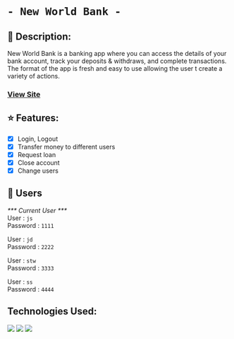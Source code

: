 # `- New World Bank -`

## 📕 Description:
New World Bank is a banking app where you can access the details of your bank account, track your deposits & withdraws, and complete transactions. The format of the app is fresh and easy to use allowing the user t create a variety of actions.
### <a href="https://christian-browne.github.io/New-World-Bank/" target = "_blank">View Site</a>

## ⭐ Features:
- [x] Login, Logout
- [x] Transfer money to different users
- [x] Request loan
- [x] Close account
- [x] Change users

## :key: Users
<em>*** Current User ***</em> <br/>
User : `js` <br/>
Password : `1111`

User : `jd` <br/>
Password : `2222`

User : `stw` <br/>
Password : `3333`

User : `ss` <br/>
Password : `4444`



## Technologies Used:
<img src="https://img.shields.io/badge/HTML5-E34F26?style=for-the-badge&logo=html5&logoColor=white" />  <img src="https://img.shields.io/badge/CSS3-1572B6?style=for-the-badge&logo=css3&logoColor=white" />  <img src="https://img.shields.io/badge/JavaScript-F7DF1E?style=for-the-badge&logo=javascript&logoColor=black" />
